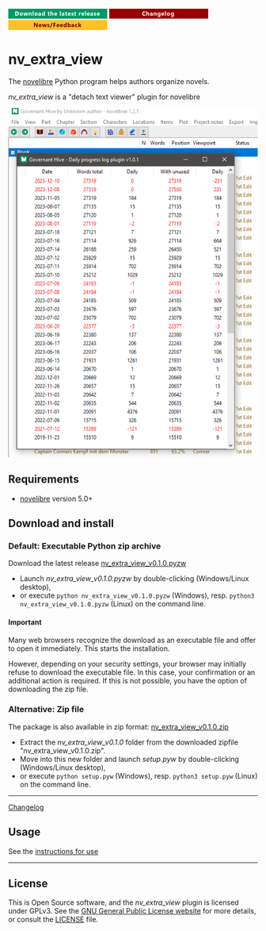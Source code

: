[![Download the latest release](docs/img/download-button.png)](https://github.com/peter88213/nv_extra_view/raw/main/dist/nv_extra_view_v0.1.0.pyzw)
[![Changelog](docs/img/changelog-button.png)](docs/changelog.md)
[![News/Feedback](docs/img/news-button.png)](https://github.com/peter88213/novelibre/discussions)


# nv_extra_view

The [novelibre](https://github.com/peter88213/novelibre/) Python program helps authors organize novels.  

*nv_extra_view* is a "detach text viewer" plugin for novelibre

![Screenshot](docs/Screenshots/screen01.png)


## Requirements

- [novelibre](https://github.com/peter88213/novelibre/) version 5.0+

## Download and install

### Default: Executable Python zip archive

Download the latest release [nv_extra_view_v0.1.0.pyzw](https://github.com/peter88213/nv_extra_view/raw/main/dist/nv_extra_view_v0.1.0.pyzw)

- Launch *nv_extra_view_v0.1.0.pyzw* by double-clicking (Windows/Linux desktop),
- or execute `python nv_extra_view_v0.1.0.pyzw` (Windows), resp. `python3 nv_extra_view_v0.1.0.pyzw` (Linux) on the command line.

#### Important

Many web browsers recognize the download as an executable file and offer to open it immediately. 
This starts the installation.

However, depending on your security settings, your browser may 
initially  refuse  to download the executable file. 
In this case, your confirmation or an additional action is required. 
If this is not possible, you have the option of downloading 
the zip file. 


### Alternative: Zip file

The package is also available in zip format: [nv_extra_view_v0.1.0.zip](https://github.com/peter88213/nv_extra_view/raw/main/dist/nv_extra_view_v0.1.0.zip)

- Extract the *nv_extra_view_v0.1.0* folder from the downloaded zipfile "nv_extra_view_v0.1.0.zip".
- Move into this new folder and launch *setup.pyw* by double-clicking (Windows/Linux desktop), 
- or execute `python setup.pyw` (Windows), resp. `python3 setup.pyw` (Linux) on the command line.

---

[Changelog](docs/changelog.md)

## Usage

See the [instructions for use](docs/usage.md)

---

## License

This is Open Source software, and the *nv_extra_view* plugin is licensed under GPLv3. See the
[GNU General Public License website](https://www.gnu.org/licenses/gpl-3.0.en.html) for more
details, or consult the [LICENSE](https://github.com/peter88213/nv_extra_view/blob/main/LICENSE) file.

